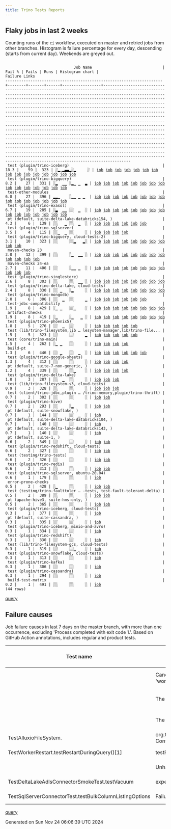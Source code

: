 ```yaml
---
title: Trino Tests Reports
---
```


## Flaky jobs in last 2 weeks

Counting runs of the `ci` workflow, executed on master and retried jobs from other branches.
Histogram is failure percentage for every day, descending (starts from current day).
Weekends are greyed out.
<pre><code>
                              Job Name                               | Fail % | Fails | Runs | Histogram chart |                                                                                                                                                                                                                                                                                                                                                                                                                                                                                                                                                                                                                  Failure Links                                                                                                                                                                                                                                                                                                                                                                                                                                                                                                                                                                                                                   
---------------------------------------------------------------------+--------+-------+------+-----------------+--------------------------------------------------------------------------------------------------------------------------------------------------------------------------------------------------------------------------------------------------------------------------------------------------------------------------------------------------------------------------------------------------------------------------------------------------------------------------------------------------------------------------------------------------------------------------------------------------------------------------------------------------------------------------------------------------------------------------------------------------------------------------------------------------------------------------------------------------------------------------------------------------------------------------------------------------------------------------------------------------------------------------------------------------------------------------------------------------------------------------------------------------------------------------------------------------------------------------------------------------
 test (plugin/trino-iceberg)                                         |   18.3 |    59 |  323 | ░▂▁▂▄▄▂░▂     ░ | <a href="https://github.com/trinodb/trino/actions/runs/11984635016/job/33415642201">job</a> <a href="https://github.com/trinodb/trino/actions/runs/11991311329/job/33429764678">job</a> <a href="https://github.com/trinodb/trino/actions/runs/11978382352/job/33398366801">job</a> <a href="https://github.com/trinodb/trino/actions/runs/11981832834/job/33408931080">job</a> <a href="https://github.com/trinodb/trino/actions/runs/11981832834/job/33408931080">job</a> <a href="https://github.com/trinodb/trino/actions/runs/11928581320/job/33299089809">job</a> <a href="https://github.com/trinodb/trino/actions/runs/11928581320/job/33299089809">job</a> <a href="https://github.com/trinodb/trino/actions/runs/11928581320/job/33299089809">job</a> <a href="https://github.com/trinodb/trino/actions/runs/11949178168/job/33308180384">job</a> <a href="https://github.com/trinodb/trino/actions/runs/11950257380/job/33311443407">job</a> <a href="https://github.com/trinodb/trino/actions/runs/11925986890/job/33239074119">job</a> <a href="https://github.com/trinodb/trino/actions/runs/11925986890/job/33239074119">job</a> <a href="https://github.com/trinodb/trino/actions/runs/11928581320/job/33245857424">job</a> <a href="https://github.com/trinodb/trino/actions/runs/11928581320/job/33245857424">job</a> <a href="https://github.com/trinodb/trino/actions/runs/11928581320/job/33245857424">job</a>  
 test (plugin/trino-bigquery)                                        |    8.2 |    27 |  331 | ░▂  ▁▁ ░▂▁ ▁  ▃ | <a href="https://github.com/trinodb/trino/actions/runs/11984744426/job/33415909409">job</a> <a href="https://github.com/trinodb/trino/actions/runs/11984744426/job/33415909409">job</a> <a href="https://github.com/trinodb/trino/actions/runs/11975829704/job/33390154673">job</a> <a href="https://github.com/trinodb/trino/actions/runs/11932065606/job/33256329759">job</a> <a href="https://github.com/trinodb/trino/actions/runs/11936682245/job/33270966085">job</a> <a href="https://github.com/trinodb/trino/actions/runs/11940222193/job/33282475992">job</a> <a href="https://github.com/trinodb/trino/actions/runs/11940222193/job/33282475992">job</a> <a href="https://github.com/trinodb/trino/actions/runs/11940945488/job/33284794992">job</a> <a href="https://github.com/trinodb/trino/actions/runs/11912695459/job/33196914671">job</a> <a href="https://github.com/trinodb/trino/actions/runs/11923270255/job/33231326777">job</a> <a href="https://github.com/trinodb/trino/actions/runs/11923535924/job/33232154228">job</a> <a href="https://github.com/trinodb/trino/actions/runs/11923705842/job/33232646479">job</a> <a href="https://github.com/trinodb/trino/actions/runs/11900186467/job/33160589810">job</a> <a href="https://github.com/trinodb/trino/actions/runs/11866998139/job/33074503159">job</a> <a href="https://github.com/trinodb/trino/actions/runs/11862175296/job/33061065950">job</a>  
 test-other-modules                                                  |    6.8 |    27 |  396 | ▂▂▁    ░▁▁ ▁ ▁  | <a href="https://github.com/trinodb/trino/actions/runs/11991914007/job/33431115659">job</a> <a href="https://github.com/trinodb/trino/actions/runs/11984744426/job/33415864507">job</a> <a href="https://github.com/trinodb/trino/actions/runs/11984744426/job/33415864507">job</a> <a href="https://github.com/trinodb/trino/actions/runs/11966660474/job/33362642983">job</a> <a href="https://github.com/trinodb/trino/actions/runs/11966660474/job/33362642983">job</a> <a href="https://github.com/trinodb/trino/actions/runs/11966660474/job/33363830417">job</a> <a href="https://github.com/trinodb/trino/actions/runs/11966660474/job/33363830417">job</a> <a href="https://github.com/trinodb/trino/actions/runs/11972264213/job/33378814099">job</a> <a href="https://github.com/trinodb/trino/actions/runs/11950257380/job/33311372188">job</a> <a href="https://github.com/trinodb/trino/actions/runs/11912695459/job/33196848333">job</a> <a href="https://github.com/trinodb/trino/actions/runs/11915367059/job/33205460578">job</a> <a href="https://github.com/trinodb/trino/actions/runs/11893624754/job/33139028175">job</a> <a href="https://github.com/trinodb/trino/actions/runs/11865278589/job/33070183715">job</a> <a href="https://github.com/trinodb/trino/actions/runs/11871408037/job/33083880001">job</a> <a href="https://github.com/trinodb/trino/actions/runs/11851794466/job/33028866655">job</a>  
 test (plugin/trino-exasol)                                          |    6.7 |    19 |  285 | ░▃  ▁▁ ░░  ▁  ░ | <a href="https://github.com/trinodb/trino/actions/runs/11982209841/job/33409887646">job</a> <a href="https://github.com/trinodb/trino/actions/runs/11984744426/job/33415910983">job</a> <a href="https://github.com/trinodb/trino/actions/runs/11984744426/job/33415910983">job</a> <a href="https://github.com/trinodb/trino/actions/runs/11967640778/job/33365218139">job</a> <a href="https://github.com/trinodb/trino/actions/runs/11925986890/job/33239072897">job</a> <a href="https://github.com/trinodb/trino/actions/runs/11925986890/job/33239072897">job</a> <a href="https://github.com/trinodb/trino/actions/runs/11936547343/job/33270544613">job</a> <a href="https://github.com/trinodb/trino/actions/runs/11936547343/job/33270544613">job</a> <a href="https://github.com/trinodb/trino/actions/runs/11941730098/job/33287313841">job</a> <a href="https://github.com/trinodb/trino/actions/runs/11910093868/job/33188875712">job</a> <a href="https://github.com/trinodb/trino/actions/runs/11916639450/job/33209848838">job</a> <a href="https://github.com/trinodb/trino/actions/runs/11895302522/job/33144650588">job</a> <a href="https://github.com/trinodb/trino/actions/runs/11813135725/job/32909712303">job</a> <a href="https://github.com/trinodb/trino/actions/runs/11818529150/job/32926385698">job</a> <a href="https://github.com/trinodb/trino/actions/runs/11821789722/job/32937417365">job</a>  
 pt (default, suite-delta-lake-databricks154, )                      |    4.3 |     6 |  139 | ░░   ▁ ░░  ▁  ░ | <a href="https://github.com/trinodb/trino/actions/runs/11925737475/job/33238573564">job</a> <a href="https://github.com/trinodb/trino/actions/runs/11910093868/job/33189301734">job</a> <a href="https://github.com/trinodb/trino/actions/runs/11912695459/job/33197437464">job</a> <a href="https://github.com/trinodb/trino/actions/runs/11824239588/job/32951882736">job</a> <a href="https://github.com/trinodb/trino/actions/runs/11824239588/job/32951882736">job</a> <a href="https://github.com/trinodb/trino/actions/runs/11824239588/job/32951882736">job</a>                                                                                                                                                                                                                                                                                                                                                                                                                                                                                                                                                                                                                                                                                                                                                  
 test (plugin/trino-sqlserver)                                       |    3.5 |     4 |  115 | ░░▁  ▁ ░░     ░ | <a href="https://github.com/trinodb/trino/actions/runs/11966660474/job/33362685540">job</a> <a href="https://github.com/trinodb/trino/actions/runs/11966660474/job/33362685540">job</a> <a href="https://github.com/trinodb/trino/actions/runs/11974717154/job/33386508117">job</a> <a href="https://github.com/trinodb/trino/actions/runs/11923535924/job/33232167535">job</a>                                                                                                                                                                                                                                                                                                                                                                                                                                                                                                                                                                                                                                                                                                                                                                                                                                                                                                                  
 test (plugin/trino-bigquery, cloud-tests-2)                         |    3.1 |    10 |  323 | ░░     ░░▂   ▂░ | <a href="https://github.com/trinodb/trino/actions/runs/11973910005/job/33383899273">job</a> <a href="https://github.com/trinodb/trino/actions/runs/11943245784/job/33291970759">job</a> <a href="https://github.com/trinodb/trino/actions/runs/11895302522/job/33144644456">job</a> <a href="https://github.com/trinodb/trino/actions/runs/11860207137/job/33054999225">job</a> <a href="https://github.com/trinodb/trino/actions/runs/11860207137/job/33054999225">job</a> <a href="https://github.com/trinodb/trino/actions/runs/11863559561/job/33065298948">job</a> <a href="https://github.com/trinodb/trino/actions/runs/11819886905/job/32931013090">job</a> <a href="https://github.com/trinodb/trino/actions/runs/11820238617/job/32932173625">job</a> <a href="https://github.com/trinodb/trino/actions/runs/11786143042/job/32828913111">job</a> <a href="https://github.com/trinodb/trino/actions/runs/11786143042/job/32828913111">job</a>                                                                                                                                                                                                                                                                                                                                                                                                                  
 maven-checks 23                                                     |    3.0 |    12 |  399 | ░░     ░▁  ▁▁ ░ | <a href="https://github.com/trinodb/trino/actions/runs/11981986824/job/33409213723">job</a> <a href="https://github.com/trinodb/trino/actions/runs/11981986824/job/33409213723">job</a> <a href="https://github.com/trinodb/trino/actions/runs/11869166020/job/33079184892">job</a> <a href="https://github.com/trinodb/trino/actions/runs/11869166020/job/33079184892">job</a> <a href="https://github.com/trinodb/trino/actions/runs/11824239588/job/32945309328">job</a> <a href="https://github.com/trinodb/trino/actions/runs/11824239588/job/32945309328">job</a> <a href="https://github.com/trinodb/trino/actions/runs/11824239588/job/32945309328">job</a> <a href="https://github.com/trinodb/trino/actions/runs/11824777860/job/32947059519">job</a> <a href="https://github.com/trinodb/trino/actions/runs/11800324753/job/32871034700">job</a> <a href="https://github.com/trinodb/trino/actions/runs/11800324753/job/32871034700">job</a> <a href="https://github.com/trinodb/trino/actions/runs/11800324753/job/32872898476">job</a> <a href="https://github.com/trinodb/trino/actions/runs/11800324753/job/32872898476">job</a>                                                                                                                                                                                                                                                  
 maven-checks 24-ea                                                  |    2.7 |    11 |  406 | ░░     ░▁▁ ▁  ░ | <a href="https://github.com/trinodb/trino/actions/runs/11952153052/job/33317286145">job</a> <a href="https://github.com/trinodb/trino/actions/runs/11932065606/job/33256255448">job</a> <a href="https://github.com/trinodb/trino/actions/runs/11865278589/job/33070183214">job</a> <a href="https://github.com/trinodb/trino/actions/runs/11851794466/job/33028866437">job</a> <a href="https://github.com/trinodb/trino/actions/runs/11851794466/job/33028866437">job</a> <a href="https://github.com/trinodb/trino/actions/runs/11837569436/job/32984818871">job</a> <a href="https://github.com/trinodb/trino/actions/runs/11820238617/job/32932072678">job</a> <a href="https://github.com/trinodb/trino/actions/runs/11824239588/job/32945309642">job</a> <a href="https://github.com/trinodb/trino/actions/runs/11824239588/job/32945309642">job</a> <a href="https://github.com/trinodb/trino/actions/runs/11824239588/job/32945309642">job</a> <a href="https://github.com/trinodb/trino/actions/runs/11824777860/job/32947060689">job</a>                                                                                                                                                                                                                                                                                                                                  
 test (plugin/trino-singlestore)                                     |    2.6 |     8 |  303 | ░░     ░░  ▁▁ ░ | <a href="https://github.com/trinodb/trino/actions/runs/11883290632/job/33109851649">job</a> <a href="https://github.com/trinodb/trino/actions/runs/11824239588/job/32945397042">job</a> <a href="https://github.com/trinodb/trino/actions/runs/11824239588/job/32945397042">job</a> <a href="https://github.com/trinodb/trino/actions/runs/11824239588/job/32945397042">job</a> <a href="https://github.com/trinodb/trino/actions/runs/11825122272/job/32948325994">job</a> <a href="https://github.com/trinodb/trino/actions/runs/11825122272/job/32948325994">job</a> <a href="https://github.com/trinodb/trino/actions/runs/11804006902/job/32883347555">job</a> <a href="https://github.com/trinodb/trino/actions/runs/11804006902/job/32883347555">job</a>                                                                                                                                                                                                                                                                                                                                                                                                                                                                                                                                                                                  
 test (plugin/trino-delta-lake, cloud-tests)                         |    2.4 |     8 |  330 | ░░ ▁   ░▂     ░ | <a href="https://github.com/trinodb/trino/actions/runs/11979799717/job/33402968504">job</a> <a href="https://github.com/trinodb/trino/actions/runs/11952364943/job/33317990953">job</a> <a href="https://github.com/trinodb/trino/actions/runs/11952735997/job/33319181705">job</a> <a href="https://github.com/trinodb/trino/actions/runs/11952735997/job/33319181705">job</a> <a href="https://github.com/trinodb/trino/actions/runs/11910093868/job/33188874018">job</a> <a href="https://github.com/trinodb/trino/actions/runs/11923535924/job/33232158066">job</a> <a href="https://github.com/trinodb/trino/actions/runs/11871408037/job/33083892605">job</a> <a href="https://github.com/trinodb/trino/actions/runs/11858384301/job/33048958933">job</a>                                                                                                                                                                                                                                                                                                                                                                                                                                                                                                                                                                                  
 test (plugin/trino-mongodb)                                         |    2.0 |     6 |  306 | ░░  ▁  ░░     ▁ | <a href="https://github.com/trinodb/trino/actions/runs/11940222193/job/33282485811">job</a> <a href="https://github.com/trinodb/trino/actions/runs/11940222193/job/33282485811">job</a> <a href="https://github.com/trinodb/trino/actions/runs/11941730098/job/33287318975">job</a> <a href="https://github.com/trinodb/trino/actions/runs/11761608020/job/32763588077">job</a> <a href="https://github.com/trinodb/trino/actions/runs/11761608020/job/32763588077">job</a> <a href="https://github.com/trinodb/trino/actions/runs/11761608020/job/32763588077">job</a>                                                                                                                                                                                                                                                                                                                                                                                                                                                                                                                                                                                                                                                                                                                                                  
 test-jdbc-compatibility                                             |    1.9 |     8 |  429 | ░▁ ▁   ░░▁    ░ | <a href="https://github.com/trinodb/trino/actions/runs/11982024655/job/33409327509">job</a> <a href="https://github.com/trinodb/trino/actions/runs/11944670464/job/33296014995">job</a> <a href="https://github.com/trinodb/trino/actions/runs/11950257380/job/33311370860">job</a> <a href="https://github.com/trinodb/trino/actions/runs/11825122272/job/33034360308">job</a> <a href="https://github.com/trinodb/trino/actions/runs/11825122272/job/33034360308">job</a> <a href="https://github.com/trinodb/trino/actions/runs/11824777860/job/32947061405">job</a> <a href="https://github.com/trinodb/trino/actions/runs/11825122272/job/32948248712">job</a> <a href="https://github.com/trinodb/trino/actions/runs/11825122272/job/32948248712">job</a>                                                                                                                                                                                                                                                                                                                                                                                                                                                                                                                                                                                  
 artifact-checks                                                     |    1.9 |     8 |  419 | ░▁     ░▁   ▁ ░ | <a href="https://github.com/trinodb/trino/actions/runs/11982024655/job/33409326070">job</a> <a href="https://github.com/trinodb/trino/actions/runs/11981986824/job/33409214215">job</a> <a href="https://github.com/trinodb/trino/actions/runs/11981986824/job/33409214215">job</a> <a href="https://github.com/trinodb/trino/actions/runs/11953550390/job/33321657018">job</a> <a href="https://github.com/trinodb/trino/actions/runs/11912695459/job/33196844287">job</a> <a href="https://github.com/trinodb/trino/actions/runs/11865278589/job/33070181221">job</a> <a href="https://github.com/trinodb/trino/actions/runs/11800324753/job/32871032572">job</a> <a href="https://github.com/trinodb/trino/actions/runs/11800324753/job/32871032572">job</a>                                                                                                                                                                                                                                                                                                                                                                                                                                                                                                                                                                                  
 test (plugin/trino-phoenix5)                                        |    1.8 |     5 |  276 | ░░  ▁  ░░     ░ | <a href="https://github.com/trinodb/trino/actions/runs/11940222193/job/33282487258">job</a> <a href="https://github.com/trinodb/trino/actions/runs/11940222193/job/33282487258">job</a> <a href="https://github.com/trinodb/trino/actions/runs/11940945488/job/33284808023">job</a> <a href="https://github.com/trinodb/trino/actions/runs/11923270255/job/33231334815">job</a> <a href="https://github.com/trinodb/trino/actions/runs/11900186467/job/33160606306">job</a>                                                                                                                                                                                                                                                                                                                                                                                                                                                                                                                                                                                                                                                                                                                                                                                                                                  
 test (lib/trino-filesystem,lib … lesystem-manager,lib/trino-file... |    1.5 |     5 |  323 | ░░     ░░     ▂ | <a href="https://github.com/trinodb/trino/actions/runs/11888058224/job/33121907096">job</a> <a href="https://github.com/trinodb/trino/actions/runs/11761608020/job/32763581787">job</a> <a href="https://github.com/trinodb/trino/actions/runs/11761608020/job/32763581787">job</a> <a href="https://github.com/trinodb/trino/actions/runs/11761608020/job/32763581787">job</a> <a href="https://github.com/trinodb/trino/actions/runs/11762341979/job/32765139185">job</a>                                                                                                                                                                                                                                                                                                                                                                                                                                                                                                                                                                                                                                                                                                                                                                                                                                  
 test (core/trino-main)                                              |    1.5 |     4 |  262 | ░▁ ▁   ░░     ░ | <a href="https://github.com/trinodb/trino/actions/runs/11982209841/job/33409883166">job</a> <a href="https://github.com/trinodb/trino/actions/runs/11958299999/job/33337588782">job</a> <a href="https://github.com/trinodb/trino/actions/runs/11958299999/job/33337588782">job</a> <a href="https://github.com/trinodb/trino/actions/runs/11900186467/job/33160585513">job</a>                                                                                                                                                                                                                                                                                                                                                                                                                                                                                                                                                                                                                                                                                                                                                                                                                                                                                                                  
 build-pt                                                            |    1.3 |     6 |  446 | ░░ ▁   ░░  ▁  ░ | <a href="https://github.com/trinodb/trino/actions/runs/11952735997/job/33319113202">job</a> <a href="https://github.com/trinodb/trino/actions/runs/11952735997/job/33319113202">job</a> <a href="https://github.com/trinodb/trino/actions/runs/11824239588/job/32945312252">job</a> <a href="https://github.com/trinodb/trino/actions/runs/11824239588/job/32945312252">job</a> <a href="https://github.com/trinodb/trino/actions/runs/11824239588/job/32945312252">job</a> <a href="https://github.com/trinodb/trino/actions/runs/11824777860/job/32947060070">job</a>                                                                                                                                                                                                                                                                                                                                                                                                                                                                                                                                                                                                                                                                                                                                                  
 test (plugin/trino-google-sheets)                                   |    1.3 |     4 |  312 | ░░     ░░     ░ | <a href="https://github.com/trinodb/trino/actions/runs/11978022177/job/33397231050">job</a> <a href="https://github.com/trinodb/trino/actions/runs/11952153052/job/33317372915">job</a> <a href="https://github.com/trinodb/trino/actions/runs/11922110164/job/33227744143">job</a> <a href="https://github.com/trinodb/trino/actions/runs/11923270255/job/33231330761">job</a>                                                                                                                                                                                                                                                                                                                                                                                                                                                                                                                                                                                                                                                                                                                                                                                                                                                                                                                  
 pt (default, suite-7-non-generic, )                                 |    1.2 |     4 |  339 | ░░     ░░▁    ░ | <a href="https://github.com/trinodb/trino/actions/runs/11825122272/job/33034378744">job</a> <a href="https://github.com/trinodb/trino/actions/runs/11825122272/job/33034378744">job</a> <a href="https://github.com/trinodb/trino/actions/runs/11825122272/job/32948845771">job</a> <a href="https://github.com/trinodb/trino/actions/runs/11825122272/job/32948845771">job</a>                                                                                                                                                                                                                                                                                                                                                                                                                                                                                                                                                                                                                                                                                                                                                                                                                                                                                                                  
 test (plugin/trino-delta-lake)                                      |    1.0 |     3 |  287 | ░░  ▁  ░░     ░ | <a href="https://github.com/trinodb/trino/actions/runs/11936547343/job/33270541400">job</a> <a href="https://github.com/trinodb/trino/actions/runs/11936547343/job/33270541400">job</a> <a href="https://github.com/trinodb/trino/actions/runs/11823764011/job/32943824554">job</a>                                                                                                                                                                                                                                                                                                                                                                                                                                                                                                                                                                                                                                                                                                                                                                                                                                                                                                                                                                                                  
 test (lib/trino-filesystem-s3, cloud-tests)                         |    0.9 |     3 |  328 | ░░     ░░     ░ | <a href="https://github.com/trinodb/trino/actions/runs/11932065606/job/33256325639">job</a> <a href="https://github.com/trinodb/trino/actions/runs/11941508549/job/33286561341">job</a> <a href="https://github.com/trinodb/trino/actions/runs/11911523839/job/33193410879">job</a>                                                                                                                                                                                                                                                                                                                                                                                                                                                                                                                                                                                                                                                                                                                                                                                                                                                                                                                                                                                                  
 test (client/trino-jdbc,plugin … /trino-memory,plugin/trino-thrift) |    0.7 |     2 |  302 | ░░     ░░     ░ | <a href="https://github.com/trinodb/trino/actions/runs/11863559561/job/33065295149">job</a> <a href="https://github.com/trinodb/trino/actions/runs/11820238617/job/32932154808">job</a>                                                                                                                                                                                                                                                                                                                                                                                                                                                                                                                                                                                                                                                                                                                                                                                                                                                                                                                                                                                                                                                                                  
 test (plugin/trino-hive)                                            |    0.7 |     2 |  293 | ░░     ░▂     ░ | <a href="https://github.com/trinodb/trino/actions/runs/11923270255/job/33231330972">job</a> <a href="https://github.com/trinodb/trino/actions/runs/11865278589/job/33070219456">job</a>                                                                                                                                                                                                                                                                                                                                                                                                                                                                                                                                                                                                                                                                                                                                                                                                                                                                                                                                                                                                                                                                                  
 pt (default, suite-snowflake, )                                     |    0.7 |     1 |  144 | ░░     ░░  ▁  ░ | <a href="https://github.com/trinodb/trino/actions/runs/11821789722/job/32938041047">job</a>                                                                                                                                                                                                                                                                                                                                                                                                                                                                                                                                                                                                                                                                                                                                                                                                                                                                                                                                                                                                                                                                                                                                                                  
 pt (default, suite-delta-lake-databricks104, )                      |    0.7 |     1 |  140 | ░░     ░░     ░ | <a href="https://github.com/trinodb/trino/actions/runs/11922975387/job/33230741472">job</a>                                                                                                                                                                                                                                                                                                                                                                                                                                                                                                                                                                                                                                                                                                                                                                                                                                                                                                                                                                                                                                                                                                                                                                  
 pt (default, suite-delta-lake-databricks143, )                      |    0.7 |     1 |  140 | ░░     ░░     ░ | <a href="https://github.com/trinodb/trino/actions/runs/11922110164/job/33228115181">job</a>                                                                                                                                                                                                                                                                                                                                                                                                                                                                                                                                                                                                                                                                                                                                                                                                                                                                                                                                                                                                                                                                                                                                                                  
 pt (default, suite-1, )                                             |    0.6 |     2 |  349 | ░░     ░░     ░ | <a href="https://github.com/trinodb/trino/actions/runs/11915367059/job/33206071357">job</a> <a href="https://github.com/trinodb/trino/actions/runs/11837569436/job/32985365277">job</a>                                                                                                                                                                                                                                                                                                                                                                                                                                                                                                                                                                                                                                                                                                                                                                                                                                                                                                                                                                                                                                                                                  
 test (plugin/trino-redshift, cloud-tests)                           |    0.6 |     2 |  327 | ░░     ░░     ░ | <a href="https://github.com/trinodb/trino/actions/runs/11906079377/job/33177616208">job</a> <a href="https://github.com/trinodb/trino/actions/runs/11922110164/job/33227753666">job</a>                                                                                                                                                                                                                                                                                                                                                                                                                                                                                                                                                                                                                                                                                                                                                                                                                                                                                                                                                                                                                                                                                  
 test (testing/trino-tests)                                          |    0.6 |     2 |  326 | ░░     ░░     ░ | <a href="https://github.com/trinodb/trino/actions/runs/11941508549/job/33286578322">job</a> <a href="https://github.com/trinodb/trino/actions/runs/11900186467/job/33160612166">job</a>                                                                                                                                                                                                                                                                                                                                                                                                                                                                                                                                                                                                                                                                                                                                                                                                                                                                                                                                                                                                                                                                                  
 test (plugin/trino-redis)                                           |    0.6 |     2 |  313 | ░░     ░░     ░ | <a href="https://github.com/trinodb/trino/actions/runs/11966660474/job/33362684007">job</a> <a href="https://github.com/trinodb/trino/actions/runs/11966660474/job/33362684007">job</a>                                                                                                                                                                                                                                                                                                                                                                                                                                                                                                                                                                                                                                                                                                                                                                                                                                                                                                                                                                                                                                                                                  
 test (plugin/trino-sqlserver, ubuntu-20.04)                         |    0.6 |     1 |  179 | ░░     ░░     ░ | <a href="https://github.com/trinodb/trino/actions/runs/11910093868/job/33188889254">job</a>                                                                                                                                                                                                                                                                                                                                                                                                                                                                                                                                                                                                                                                                                                                                                                                                                                                                                                                                                                                                                                                                                                                                                                  
 error-prone-checks                                                  |    0.5 |     2 |  428 | ░▁     ░░     ░ | <a href="https://github.com/trinodb/trino/actions/runs/11982024655/job/33409326567">job</a> <a href="https://github.com/trinodb/trino/actions/runs/11818529150/job/32926286960">job</a>                                                                                                                                                                                                                                                                                                                                                                                                                                                                                                                                                                                                                                                                                                                                                                                                                                                                                                                                                                                                                                                                                  
 test (testing/trino-faulttoler … -tests, test-fault-tolerant-delta) |    0.5 |     2 |  389 | ░░     ░░     ░ | <a href="https://github.com/trinodb/trino/actions/runs/11981832834/job/33408934627">job</a> <a href="https://github.com/trinodb/trino/actions/runs/11981832834/job/33408934627">job</a>                                                                                                                                                                                                                                                                                                                                                                                                                                                                                                                                                                                                                                                                                                                                                                                                                                                                                                                                                                                                                                                                                  
 pt (apache-hive3, suite-hms-only, )                                 |    0.5 |     2 |  365 | ░░     ░░     ░ | <a href="https://github.com/trinodb/trino/actions/runs/11823461273/job/32943440094">job</a> <a href="https://github.com/trinodb/trino/actions/runs/11823461273/job/32943440094">job</a>                                                                                                                                                                                                                                                                                                                                                                                                                                                                                                                                                                                                                                                                                                                                                                                                                                                                                                                                                                                                                                                                                  
 test (plugin/trino-iceberg, cloud-tests)                            |    0.3 |     1 |  377 | ░░     ░░     ░ | <a href="https://github.com/trinodb/trino/actions/runs/11964569157/job/33357155305">job</a>                                                                                                                                                                                                                                                                                                                                                                                                                                                                                                                                                                                                                                                                                                                                                                                                                                                                                                                                                                                                                                                                                                                                                                  
 pt (default, suite-cassandra, )                                     |    0.3 |     1 |  335 | ░░     ░░     ░ | <a href="https://github.com/trinodb/trino/actions/runs/11944670464/job/33296387041">job</a>                                                                                                                                                                                                                                                                                                                                                                                                                                                                                                                                                                                                                                                                                                                                                                                                                                                                                                                                                                                                                                                                                                                                                                  
 test (plugin/trino-iceberg, minio-and-avro)                         |    0.3 |     1 |  334 | ░░     ░░     ░ | <a href="https://github.com/trinodb/trino/actions/runs/11922975387/job/33230412884">job</a>                                                                                                                                                                                                                                                                                                                                                                                                                                                                                                                                                                                                                                                                                                                                                                                                                                                                                                                                                                                                                                                                                                                                                                  
 test (plugin/trino-redshift)                                        |    0.3 |     1 |  330 | ░░     ░░     ░ | <a href="https://github.com/trinodb/trino/actions/runs/11810047995/job/32901440758">job</a>                                                                                                                                                                                                                                                                                                                                                                                                                                                                                                                                                                                                                                                                                                                                                                                                                                                                                                                                                                                                                                                                                                                                                                  
 test (lib/trino-filesystem-gcs, cloud-tests)                        |    0.3 |     1 |  319 | ░░     ░░▁    ░ | <a href="https://github.com/trinodb/trino/actions/runs/11858384301/job/33048953555">job</a>                                                                                                                                                                                                                                                                                                                                                                                                                                                                                                                                                                                                                                                                                                                                                                                                                                                                                                                                                                                                                                                                                                                                                                  
 test (plugin/trino-snowflake, cloud-tests)                          |    0.3 |     1 |  313 | ░░     ░░     ░ | <a href="https://github.com/trinodb/trino/actions/runs/11964569157/job/33357159406">job</a>                                                                                                                                                                                                                                                                                                                                                                                                                                                                                                                                                                                                                                                                                                                                                                                                                                                                                                                                                                                                                                                                                                                                                                  
 test (plugin/trino-kafka)                                           |    0.3 |     1 |  306 | ░░     ░░     ░ | <a href="https://github.com/trinodb/trino/actions/runs/11928441102/job/33245477917">job</a>                                                                                                                                                                                                                                                                                                                                                                                                                                                                                                                                                                                                                                                                                                                                                                                                                                                                                                                                                                                                                                                                                                                                                                  
 test (plugin/trino-cassandra)                                       |    0.3 |     1 |  294 | ░░     ░░     ░ | <a href="https://github.com/trinodb/trino/actions/runs/11913519939/job/33199474278">job</a>                                                                                                                                                                                                                                                                                                                                                                                                                                                                                                                                                                                                                                                                                                                                                                                                                                                                                                                                                                                                                                                                                                                                                                  
 build-test-matrix                                                   |    0.2 |     1 |  491 | ░░     ░░     ░ | <a href="https://github.com/trinodb/trino/actions/runs/11917637304/job/33213187967">job</a>                                                                                                                                                                                                                                                                                                                                                                                                                                                                                                                                                                                                                                                                                                                                                                                                                                                                                                                                                                                                                                                                                                                                                                  
(44 rows)
</code></pre>
[query](https://github.com/trinodb/reports/blob/2148b8784c1e0aac36e089d3b63ded8d20e8b630/sql/tests/jobs.sql)

## Failure causes

Job failure causes in last 7 days on the master branch, with more than one occurrence,
excluding 'Process completed with exit code 1.'.
Based on GitHub Action annotations, includes regular and product tests.

| Test name                                               | Message                                                                                                          | Test failures | Run failures | % of runs | First seen at           | Last seen at            | Failure Links                                                                                                                                                                                                                                                                                                                                                                                                    |
| ------------------------------------------------------- | ---------------------------------------------------------------------------------------------------------------- | -------------:| ------------:| ---------:| ----------------------- | ----------------------- | ---------------------------------------------------------------------------------------------------------------------------------------------------------------------------------------------------------------------------------------------------------------------------------------------------------------------------------------------------------------------------------------------------------------- |
|                                                         | Canceling since a higher priority waiting request for 'workflow=ci,\&lt;br/\&gt;                                       |            10 |            1 |       0.1 | 2024-11-22 17:47:52.000 | 2024-11-22 17:47:55.000 | <a href="https://github.com/trinodb/trino/actions/runs/11977536215/job/33395631409">job</a> <a href="https://github.com/trinodb/trino/actions/runs/11977536215/job/33395631757">job</a> <a href="https://github.com/trinodb/trino/actions/runs/11977536215/job/33395632048">job</a> <a href="https://github.com/trinodb/trino/actions/runs/11977536215/job/33395632724">job</a> <a href="https://github.com/trinodb/trino/actions/runs/11977536215/job/33395633062">job</a>  |
|                                                         | The operation was canceled.                                                                                      |             8 |            8 |       1.0 | 2024-11-18 16:12:07.000 | 2024-11-22 07:29:38.000 | <a href="https://github.com/trinodb/trino/actions/runs/11895302522/job/33144650588">job</a> <a href="https://github.com/trinodb/trino/actions/runs/11910093868/job/33188875712">job</a> <a href="https://github.com/trinodb/trino/actions/runs/11916639450/job/33209848838">job</a> <a href="https://github.com/trinodb/trino/actions/runs/11922110164/job/33227746165">job</a> <a href="https://github.com/trinodb/trino/actions/runs/11936547343/job/33270544613">job</a>  |
|                                                         | The action has timed out.                                                                                        |             5 |            5 |       0.6 | 2024-11-18 00:12:00.000 | 2024-11-23 00:12:54.000 | <a href="https://github.com/trinodb/trino/actions/runs/11883290632/job/33109851649">job</a> <a href="https://github.com/trinodb/trino/actions/runs/11912695459/job/33196844287">job</a> <a href="https://github.com/trinodb/trino/actions/runs/11915367059/job/33205460578">job</a> <a href="https://github.com/trinodb/trino/actions/runs/11953550390/job/33321657018">job</a> <a href="https://github.com/trinodb/trino/actions/runs/11982024655/job/33409326070">job</a>  |
| TestAlluxioFileSystem.                                  | org.testcontainers.containers.ContainerLaunchException: Container startup failed for image alluxio/alluxio:2.9.5 |             3 |            3 |       0.4 | 2024-11-18 14:11:36.000 | 2024-11-21 09:54:44.000 | <a href="https://github.com/trinodb/trino/actions/runs/11893624754/job/33139028175">job</a> <a href="https://github.com/trinodb/trino/actions/runs/11912695459/job/33196848333">job</a> <a href="https://github.com/trinodb/trino/actions/runs/11950257380/job/33311372188">job</a>                                                                                                                                                                  |
| TestWorkerRestart.testRestartDuringQuery\(\)\[1\]       | testRestartDuringQuery\(\) timed out after 90 seconds                                                            |             2 |            2 |       0.3 | 2024-11-18 20:38:37.000 | 2024-11-20 21:21:15.000 | <a href="https://github.com/trinodb/trino/actions/runs/11900186467/job/33160612166">job</a> <a href="https://github.com/trinodb/trino/actions/runs/11941508549/job/33286578322">job</a>                                                                                                                                                                                                                                                  |
|                                                         | Unhandled error: HttpError: Artifact has expired                                                                 |             2 |            2 |       0.3 | 2024-11-18 23:43:40.000 | 2024-11-22 13:13:28.000 | <a href="https://github.com/trinodb/trino/actions/runs/11903210978/job/33169713445">job</a> <a href="https://github.com/trinodb/trino/actions/runs/11973272520/job/33381859436">job</a>                                                                                                                                                                                                                                                  |
| TestDeltaLakeAdlsConnectorSmokeTest.testVacuum          | expected: \&lt;br/\&gt;                                                                                                |             2 |            2 |       0.3 | 2024-11-19 09:51:14.000 | 2024-11-19 23:38:23.000 | <a href="https://github.com/trinodb/trino/actions/runs/11910093868/job/33188874018">job</a> <a href="https://github.com/trinodb/trino/actions/runs/11923535924/job/33232158066">job</a>                                                                                                                                                                                                                                                  |
| TestSqlServerConnectorTest.testBulkColumnListingOptions | Failure for bulkListColumns false                                                                                |             2 |            2 |       0.3 | 2024-11-19 23:31:55.000 | 2024-11-22 14:56:17.000 | <a href="https://github.com/trinodb/trino/actions/runs/11923535924/job/33232167535">job</a> <a href="https://github.com/trinodb/trino/actions/runs/11974717154/job/33386508117">job</a>                                                                                                                                                                                                                                                  |

[query](https://github.com/trinodb/reports/blob/2148b8784c1e0aac36e089d3b63ded8d20e8b630/sql/tests/annotations.sql)

Generated on Sun Nov 24 06:06:39 UTC 2024
